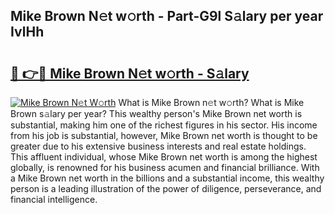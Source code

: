 ## Mike Brown N𝚎t w𝚘rth - Part-G9l S𝚊lary per year IvlHh

# <h2><a href="http://gc1xoif.nevu.top/?p=Mike+Brown">🔗 👉🔴 Mike Brown N𝚎t w𝚘rth - S𝚊lary</a></h2>

[![Mike Brown N𝚎t W𝚘rth](https://i.imgur.com/Oavwk0R.jpeg)](http://gc1xoif.nevu.top/?p=Mike+Brown)
What is Mike Brown n𝚎t w𝚘rth? What is Mike Brown s𝚊lary per year?
This wealthy person's Mike Brown net worth is substantial, making him one of the richest figures in his sector. His income from his job is substantial, however, Mike Brown net worth is thought to be greater due to his extensive business interests and real estate holdings. This affluent individual, whose Mike Brown net worth is among the highest globally, is renowned for his business acumen and financial brilliance. With a Mike Brown net worth in the billions and a substantial income, this wealthy person is a leading illustration of the power of diligence, perseverance, and financial intelligence.
